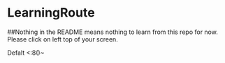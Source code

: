 # LearningRoute

##Nothing in the README means nothing to learn from this repo for now.
Please click on left top of your screen.

Defalt <:8()~
